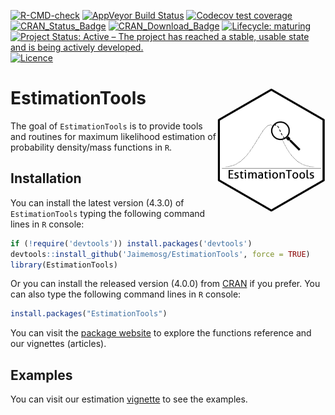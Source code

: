 
<!-- README.md is generated from README.Rmd. Please edit that file -->
<!-- badges: start -->

[![R-CMD-check](https://github.com/Jaimemosg/EstimationTools/workflows/R-CMD-check/badge.svg)](https://github.com/Jaimemosg/EstimationTools/actions)
[![AppVeyor Build
Status](https://ci.appveyor.com/api/projects/status/github/Jaimemosg/EstimationTools?branch=master&svg=true)](https://ci.appveyor.com/project/Jaimemosg/EstimationTools)<!-- [![Codecov test coverage](https://codecov.io/gh/Jaimemosg/EstimationTools/branch/master/graph/badge.svg)](https://codecov.io/gh/Jaimemosg/EstimationTools?branch=master) -->
[![Codecov test
coverage](https://codecov.io/gh/Jaimemosg/EstimationTools/branch/master/graph/badge.svg)](https://app.codecov.io/gh/Jaimemosg/EstimationTools?branch=master)
[![CRAN_Status_Badge](http://www.r-pkg.org/badges/version-ago/EstimationTools)](https://cran.r-project.org/package=EstimationTools)
[![CRAN_Download_Badge](http://cranlogs.r-pkg.org/badges/EstimationTools)](https://cran.r-project.org/package=EstimationTools)
[![Lifecycle:
maturing](https://img.shields.io/badge/lifecycle-maturing-blue.svg)](https://lifecycle.r-lib.org/articles/stages.html#maturing)
[![Project Status: Active – The project has reached a stable, usable
state and is being actively
developed.](https://www.repostatus.org/badges/latest/active.svg)](https://www.repostatus.org/#active)
[![Licence](https://img.shields.io/badge/licence-GPL--3-blue.svg)](https://www.gnu.org/licenses/gpl-3.0.en.html)

<!-- [![Travis build status](https://travis-ci.org/Jaimemosg/EstimationTools.svg?branch=master)](https://travis-ci.org/Jaimemosg/EstimationTools) -->
<!-- [![Dependencies](https://tinyverse.netlify.com/badge/EstimationTools)](https://cran.r-project.org/package=EstimationTools) -->
<!-- badges: end -->

# EstimationTools <img src="man/figures/ETLogo.png" align="right" height="200" style="float:right; height:200px;"/>

<!-- <img src="man/figures/ETLogo.png" align="right" height="200"/> -->

The goal of `EstimationTools` is to provide tools and routines for
maximum likelihood estimation of probability density/mass functions in
`R`.

<!-- _Edit (17/03/2021)_ -- We have performed a TTT plot implementation. You can find out in our [changelog](https://jaimemosg.github.io/EstimationTools/news/index.html). -->
<!-- _Edit (27/07/2020)_ -- We have implemented new tools and we have performed some deep modifications in our `summary` method for `maxlogL` objects. You can find out in our [changelog](https://jaimemosg.github.io/EstimationTools/news/index.html). -->

## Installation

You can install the latest version (4.3.0) of `EstimationTools` typing
the following command lines in `R` console:

``` r
if (!require('devtools')) install.packages('devtools')
devtools::install_github('Jaimemosg/EstimationTools', force = TRUE)
library(EstimationTools)
```

<!-- 4.3.0 -->

Or you can install the released version (4.0.0) from
[CRAN](https://cran.r-project.org/package=EstimationTools) if you
prefer. You can also type the following command lines in `R` console:

``` r
install.packages("EstimationTools")
```

You can visit the [package
website](https://Jaimemosg.github.io/EstimationTools/) to explore the
functions reference and our vignettes (articles).

## Examples

You can visit our estimation
[vignette](https://jaimemosg.github.io/EstimationTools/articles/Examples.html)
to see the examples.
